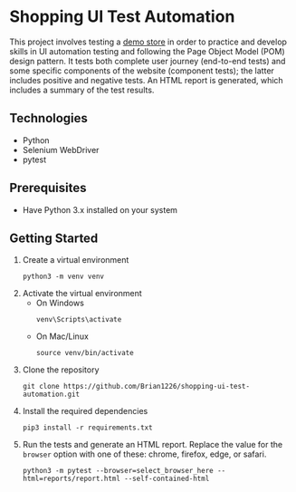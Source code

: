 # Shopping UI Test Automation
This project involves testing a [demo store](https://magento.softwaretestingboard.com/) in order to practice and develop skills in UI automation testing and following the Page Object Model (POM) design pattern. It tests both complete user journey (end-to-end tests) and some specific components of the website (component tests); the latter includes positive and negative tests. An HTML report is generated, which includes a summary of the test results.

## Technologies
- Python
- Selenium WebDriver
- pytest

## Prerequisites
- Have Python 3.x installed on your system

## Getting Started
1. Create a virtual environment
    ```
    python3 -m venv venv
    ```
2. Activate the virtual environment
    - On Windows
        ```
        venv\Scripts\activate
        ```
    - On Mac/Linux
        ```
        source venv/bin/activate
        ```
3. Clone the repository
    ```
    git clone https://github.com/Brian1226/shopping-ui-test-automation.git
    ```
4. Install the required dependencies
    ```
    pip3 install -r requirements.txt
    ```
5. Run the tests and generate an HTML report. Replace the value for the `browser` option with one of these: chrome, firefox, edge, or safari.  
    ```
    python3 -m pytest --browser=select_browser_here --html=reports/report.html --self-contained-html
    ```
